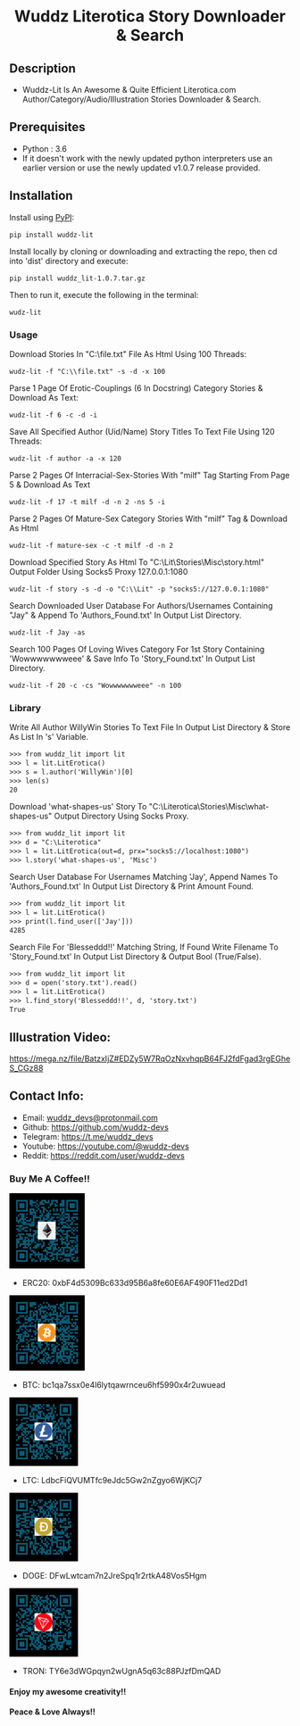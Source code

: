 <h1 align="center">Wuddz Literotica Story Downloader & Search</h1>

## Description
 - Wuddz-Lit Is An Awesome & Quite Efficient Literotica.com Author/Category/Audio/Illustration Stories Downloader & Search.

## Prerequisites
 - Python : 3.6
 - If it doesn't work with the newly updated python interpreters use an earlier version
   or use the newly updated v1.0.7 release provided.

## Installation
Install using [PyPI](https://pypi.org/project/wuddz-lit):
```
pip install wuddz-lit
```
Install locally by cloning or downloading and extracting the repo, then cd into 'dist' directory and execute:
```
pip install wuddz_lit-1.0.7.tar.gz
```
Then to run it, execute the following in the terminal:
```
wudz-lit
```

### Usage
Download Stories In "C:\\file.txt" File As Html Using 100 Threads:
```
wudz-lit -f "C:\\file.txt" -s -d -x 100
```
Parse 1 Page Of Erotic-Couplings (6 In Docstring) Category Stories & Download As Text:
```
wudz-lit -f 6 -c -d -i
```
Save All Specified Author (Uid/Name) Story Titles To Text File Using 120 Threads:
```
wudz-lit -f author -a -x 120
```
Parse 2 Pages Of Interracial-Sex-Stories With "milf" Tag Starting From Page 5 & Download As Text
```
wudz-lit -f 17 -t milf -d -n 2 -ns 5 -i
```
Parse 2 Pages Of Mature-Sex Category Stories With "milf" Tag & Download As Html
```
wudz-lit -f mature-sex -c -t milf -d -n 2
```
Download Specified Story As Html To "C:\\Lit\\Stories\\Misc\\story.html" Output Folder Using Socks5 Proxy 127.0.0.1:1080
```
wudz-lit -f story -s -d -o "C:\\Lit" -p "socks5://127.0.0.1:1080"
```
Search Downloaded User Database For Authors/Usernames Containing "Jay" & Append To 'Authors_Found.txt' In Output List Directory.
```
wudz-lit -f Jay -as 
```
Search 100 Pages Of Loving Wives Category For 1st Story Containing 'Wowwwwwwweee' & Save Info To 'Story_Found.txt' In Output List Directory.
```
wudz-lit -f 20 -c -cs "Wowwwwwwweee" -n 100
```

### Library
Write All Author WillyWin Stories To Text File In Output List Directory & Store As List In 's' Variable.
```
>>> from wuddz_lit import lit
>>> l = lit.LitErotica()
>>> s = l.author('WillyWin')[0]
>>> len(s)
20
```
Download 'what-shapes-us' Story To "C:\\Literotica\\Stories\\Misc\\what-shapes-us" Output Directory Using Socks Proxy.
```
>>> from wuddz_lit import lit
>>> d = "C:\Literotica"
>>> l = lit.LitErotica(out=d, prx="socks5://localhost:1080")
>>> l.story('what-shapes-us', 'Misc')
```
Search User Database For Usernames Matching 'Jay', Append Names To 'Authors_Found.txt' In Output List Directory & Print Amount Found.
```
>>> from wuddz_lit import lit
>>> l = lit.LitErotica()
>>> print(l.find_user(['Jay']))
4285
```
Search File For 'Blesseddd!!' Matching String, If Found Write Filename To 'Story_Found.txt' In Output List Directory & Output Bool (True/False).
```
>>> from wuddz_lit import lit
>>> d = open('story.txt').read()
>>> l = lit.LitErotica()
>>> l.find_story('Blesseddd!!', d, 'story.txt')
True
```

## Illustration Video:
https://mega.nz/file/BatzxIjZ#EDZy5W7RqOzNxvhqpB64FJ2fdFgad3rgEGheS_CGz88

## Contact Info:
 - Email:     wuddz_devs@protonmail.com
 - Github:    https://github.com/wuddz-devs
 - Telegram:  https://t.me/wuddz_devs
 - Youtube:   https://youtube.com/@wuddz-devs
 - Reddit:    https://reddit.com/user/wuddz-devs

### Buy Me A Coffee!!
![Alt Text](https://raw.githubusercontent.com/wuddz-devs/wuddz-devs/main/assets/eth.png)
 - ERC20:    0xbF4d5309Bc633d95B6a8fe60E6AF490F11ed2Dd1

![Alt Text](https://raw.githubusercontent.com/wuddz-devs/wuddz-devs/main/assets/btc.png)
 - BTC:      bc1qa7ssx0e4l6lytqawrnceu6hf5990x4r2uwuead

![Alt Text](https://raw.githubusercontent.com/wuddz-devs/wuddz-devs/main/assets/ltc.png)
 - LTC:      LdbcFiQVUMTfc9eJdc5Gw2nZgyo6WjKCj7

![Alt Text](https://raw.githubusercontent.com/wuddz-devs/wuddz-devs/main/assets/doge.png)
 - DOGE:     DFwLwtcam7n2JreSpq1r2rtkA48Vos5Hgm

![Alt Text](https://raw.githubusercontent.com/wuddz-devs/wuddz-devs/main/assets/tron.png)
 - TRON:     TY6e3dWGpqyn2wUgnA5q63c88PJzfDmQAD

#### Enjoy my awesome creativity!!
#### Peace & Love Always!!

